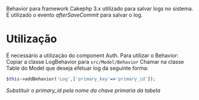 Behavior para framework Cakephp 3.x utilizado para salvar logs no sistema.
É utilizado o evento *afterSaveCommit* para salvar o log.

# Utilização

É necessário a utilização do component Auth.
Para utilizar o Behavior:
Copiar a classe LogBehavior para `src/Model/Behavior`
Chamar na classe Table do Model que deseja efetuar log da seguinte forma:

```php
$this->addBehavior('Log',['primary_key'=>'primary_id']);
```

*Substituir o primary_id pela nome da chave primaria da tabela*

